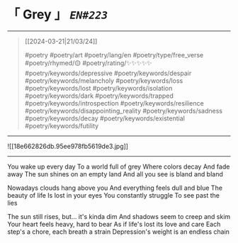 # &#12300; Grey &#12301; *`EN#223`*

---

> [[2024-03-21|21/03/24]]
> 
> #poetry 
> #poetry/art 
> #poetry/lang/en 
> #poetry/type/free_verse 
> #poetry/rhymed/🟡 
> #poetry/rating/✨✨✨✨✨ 
> #poetry/keywords/depressive #poetry/keywords/despair #poetry/keywords/melancholy #poetry/keywords/loss #poetry/keywords/lost #poetry/keywords/isolation #poetry/keywords/dark #poetry/keywords/trapped #poetry/keywords/introspection #poetry/keywords/resilience #poetry/keywords/disappointing_reality #poetry/keywords/sadness #poetry/keywords/decay #poetry/keywords/existential #poetry/keywords/futility 

---

![[18e662826db.95ee978fb5619de3.jpg]]

---

You wake up every day
To a world full of grey
Where colors decay
And fade away
The sun shines on an empty land
And all you see is bland and bland

Nowadays clouds hang above you
And everything feels dull and blue
The beauty of life
Is lost in your eyes
You constantly struggle
To see past the lies

The sun still rises, but... it's kinda dim
And shadows seem to creep and skim
Your heart feels heavy, hard to bear
As if life's lost its love and care
Each step's a chore, each breath a strain
Depression's weight is an endless chain